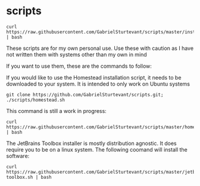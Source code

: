 # scripts

```
curl https://raw.githubusercontent.com/GabrielSturtevant/scripts/master/installer.sh | bash
```

These scripts are for my own personal use. Use these with caution as I have not written them with systems other than my own in mind

If you want to use them, these are the commands to follow:

If you would like to use the Homestead installation script, it needs to be downloaded to your system. It is intended to only work on Ubuntu systems
```
git clone https://github.com/GabrielSturtevant/scripts.git; ./scripts/homestead.sh
```
This command is still a work in progress:
```
curl https://raw.githubusercontent.com/GabrielSturtevant/scripts/master/homestead.sh | bash
```

The JetBrains Toolbox installer is mostly distribution agnostic. It does require you to be on a linux system. The following coomand will install the software:
```shell
curl https://raw.githubusercontent.com/GabrielSturtevant/scripts/master/jetbrains-toolbox.sh | bash
```
